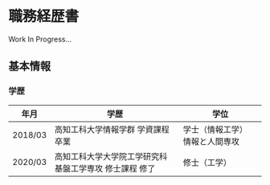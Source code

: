 # 職務経歴書

Work In Progress...

## 基本情報

### 学歴

| 年月     | 学歴                                          | 学位                      |
| ------- | --------------------------------------------- | ------------------------ |
| 2018/03 | 高知工科大学情報学群 学資課程 卒業                  | 学士（情報工学） 情報と人間専攻 |
| 2020/03 | 高知工科大学大学院工学研究科基盤工学専攻 修士課程 修了 | 修士（工学）                 |

